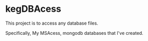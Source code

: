 # kegDBAcess
This project is to access any database files. 

Specifically, My MSAcess, mongodb databases  that I've created. 
